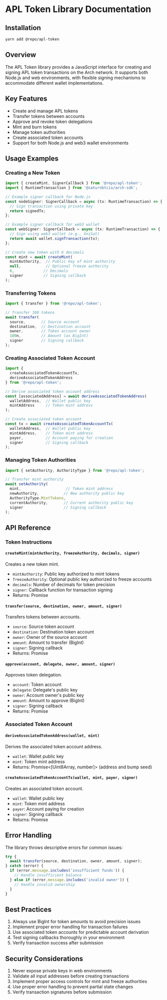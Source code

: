 # APL Token Library Documentation

## Installation

```bash
yarn add @repo/apl-token
```

## Overview

The APL Token library provides a JavaScript interface for creating and signing APL token transactions on the Arch network. It supports both Node.js and web environments, with flexible signing mechanisms to accommodate different wallet implementations.

## Key Features

- Create and manage APL tokens
- Transfer tokens between accounts
- Approve and revoke token delegations
- Mint and burn tokens
- Manage token authorities
- Create associated token accounts
- Support for both Node.js and web3 wallet environments

## Usage Examples

### Creating a New Token

```typescript
import { createMint, SignerCallback } from '@repo/apl-token';
import { RuntimeTransaction } from '@saturnbtcio/arch-sdk';

// Example signer callback for Node.js
const nodeSigner: SignerCallback = async (tx: RuntimeTransaction) => {
  // Sign transaction using private key
  return signedTx;
};

// Example signer callback for web3 wallet
const webSigner: SignerCallback = async (tx: RuntimeTransaction) => {
  // Sign using web3 wallet (e.g., UniSat)
  return await wallet.signTransaction(tx);
};

// Create new token with 6 decimals
const mint = await createMint(
  mintAuthority,  // Public key of mint authority
  null,           // Optional freeze authority
  6,             // Decimals
  signer         // Signing callback
);
```

### Transferring Tokens

```typescript
import { transfer } from '@repo/apl-token';

// Transfer 100 tokens
await transfer(
  source,       // Source account
  destination,  // Destination account
  owner,        // Token account owner
  100n,         // Amount (as BigInt)
  signer        // Signing callback
);
```

### Creating Associated Token Account

```typescript
import { 
  createAssociatedTokenAccountTx,
  deriveAssociatedTokenAddress 
} from '@repo/apl-token';

// Derive associated token account address
const [associatedAddress] = await deriveAssociatedTokenAddress(
  walletAddress,  // Wallet public key
  mintAddress     // Token mint address
);

// Create associated token account
const tx = await createAssociatedTokenAccountTx(
  walletAddress,  // Wallet public key
  mintAddress,    // Token mint address
  payer,          // Account paying for creation
  signer          // Signing callback
);
```

### Managing Token Authorities

```typescript
import { setAuthority, AuthorityType } from '@repo/apl-token';

// Transfer mint authority
await setAuthority(
  mint,                    // Token mint address
  newAuthority,           // New authority public key
  AuthorityType.MintTokens,
  currentAuthority,       // Current authority public key
  signer                  // Signing callback
);
```

## API Reference

### Token Instructions

#### `createMint(mintAuthority, freezeAuthority, decimals, signer)`
Creates a new token mint.

- `mintAuthority`: Public key authorized to mint tokens
- `freezeAuthority`: Optional public key authorized to freeze accounts
- `decimals`: Number of decimals for token precision
- `signer`: Callback function for transaction signing
- Returns: Promise<RuntimeTransaction>

#### `transfer(source, destination, owner, amount, signer)`
Transfers tokens between accounts.

- `source`: Source token account
- `destination`: Destination token account
- `owner`: Owner of the source account
- `amount`: Amount to transfer (BigInt)
- `signer`: Signing callback
- Returns: Promise<RuntimeTransaction>

#### `approve(account, delegate, owner, amount, signer)`
Approves token delegation.

- `account`: Token account
- `delegate`: Delegate's public key
- `owner`: Account owner's public key
- `amount`: Amount to approve (BigInt)
- `signer`: Signing callback
- Returns: Promise<RuntimeTransaction>

### Associated Token Account

#### `deriveAssociatedTokenAddress(wallet, mint)`
Derives the associated token account address.

- `wallet`: Wallet public key
- `mint`: Token mint address
- Returns: Promise<[Uint8Array, number]> (address and bump seed)

#### `createAssociatedTokenAccountTx(wallet, mint, payer, signer)`
Creates an associated token account.

- `wallet`: Wallet public key
- `mint`: Token mint address
- `payer`: Account paying for creation
- `signer`: Signing callback
- Returns: Promise<RuntimeTransaction>

## Error Handling

The library throws descriptive errors for common issues:

```typescript
try {
  await transfer(source, destination, owner, amount, signer);
} catch (error) {
  if (error.message.includes('insufficient funds')) {
    // Handle insufficient balance
  } else if (error.message.includes('invalid owner')) {
    // Handle invalid ownership
  }
}
```

## Best Practices

1. Always use BigInt for token amounts to avoid precision issues
2. Implement proper error handling for transaction failures
3. Use associated token accounts for predictable account derivation
4. Test signing callbacks thoroughly in your environment
5. Verify transaction success after submission

## Security Considerations

1. Never expose private keys in web environments
2. Validate all input addresses before creating transactions
3. Implement proper access controls for mint and freeze authorities
4. Use proper error handling to prevent partial state changes
5. Verify transaction signatures before submission
